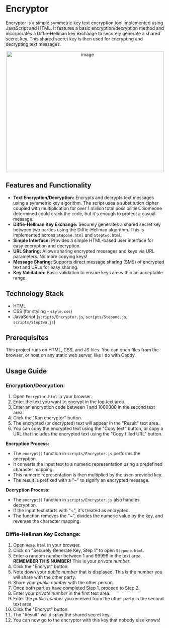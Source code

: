 # Encryptor


Encryptor is a simple symmetric key text encryption tool implemented using JavaScript and HTML. It features a basic encryption/decryption method and incorporates a Diffie-Hellman key exchange to securely generate a shared secret key. This shared secret key is then used for encrypting and decrypting text messages.
<p align="center" >
<img width="500" height="384" alt="image" src="https://github.com/user-attachments/assets/f6a54bb1-82b1-40e8-868c-7aee44216ec7" />

</p>


## Features and Functionality

*   **Text Encryption/Decryption:** Encrypts and decrypts text messages using a symmetric key algorithm.  The script uses a substitution cipher coupled with multiplication for over 1 million total possibilities. Someone determined could crack the code, but it's enough to protect a casual message.
*   **Diffie-Hellman Key Exchange:** Securely generates a shared secret key between two parties using the Diffie-Hellman algorithm. This is implemented across `Stepone.html` and `Steptwo.html`.
*   **Simple Interface:** Provides a simple HTML-based user interface for easy encryption and decryption.
*   **URL Sharing:** Allows sharing encrypted messages and keys via URL parameters. No more copying keys!
*   **Message Sharing:** Supports direct message sharing (SMS) of encrypted text and URLs for easy sharing.
*   **Key Validation:** Basic validation to ensure keys are within an acceptable range.

## Technology Stack

*   HTML
*   CSS (for styling - `style.css`)
*   JavaScript (`scripts/Encryptor.js`, `scripts/Stepone.js`, `scripts/Steptwo.js`)

## Prerequisites

This project runs on HTML, CSS, and JS files. You can open files from the browser, or host on any static web server, like I do with Caddy.

## Usage Guide

### Encryption/Decryption:

1.  Open `Encryptor.html` in your browser.
2.  Enter the text you want to encrypt in the top text area.
3.  Enter an encryption code between 1 and 1000000 in the second text area.
4.  Click the "Run encryptor" button.
5.  The encrypted (or decrypted) text will appear in the "Result" text area.
6.  You can copy the encrypted text using the "Copy text" button, or copy a URL that includes the encrypted text using the "Copy filled URL" button.

**Encryption Process:**

*   The `encrypt()` function in `scripts/Encryptor.js` performs the encryption.
*   It converts the input text to a numeric representation using a predefined character mapping.
*   This numeric representation is then multiplied by the user-provided key.
*   The result is prefixed with a "~" to signify an encrypted message.

**Decryption Process:**

*   The `encrypt()` function in `scripts/Encryptor.js` also handles decryption.
*   If the input text starts with "~", it's treated as encrypted.
*   The function removes the "~", divides the numeric value by the key, and reverses the character mapping.

### Diffie-Hellman Key Exchange:

1.  Open `Home.html` in your browser.
2.  Click on "Securely Generate Key, Step 1" to open `Stepone.html`.
3.  Enter a random number between 1 and 99999 in the text area.  **REMEMBER THIS NUMBER!** This is your *private number*.
4.  Click the "Encrypt" button.
5.  Note down your *public number* that is displayed.  This is the number you will share with the other party.
6.  Share your *public number* with the other person.
7.  Once both parties have completed Step 1, proceed to Step 2.
8.  Enter your *private number* in the first text area.
9. Enter the *public number* you received from the other party in the second text area.
10. Click the "Encrypt" button.
11. The "Result" will display the shared secret key.
12. You can now go to the encryptor with this key that nobody else knows!

